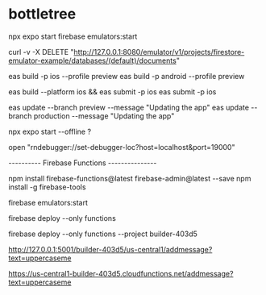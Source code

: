 # bottletree

npx expo start
firebase emulators:start

curl -v -X DELETE "http://127.0.0.1:8080/emulator/v1/projects/firestore-emulator-example/databases/(default)/documents"

eas build -p ios --profile preview
eas build -p android --profile preview

eas build --platform ios && eas submit -p ios
eas submit -p ios

eas update --branch preview --message "Updating the app"
eas update --branch production --message "Updating the app"

npx expo start --offline
?

open "rndebugger://set-debugger-loc?host=localhost&port=19000"

---------- Firebase Functions ---------------

npm install firebase-functions@latest firebase-admin@latest --save
npm install -g firebase-tools

firebase emulators:start

firebase deploy --only functions

firebase deploy --only functions --project builder-403d5

http://127.0.0.1:5001/builder-403d5/us-central1/addmessage?text=uppercaseme

https://us-central1-builder-403d5.cloudfunctions.net/addmessage?text=uppercaseme
